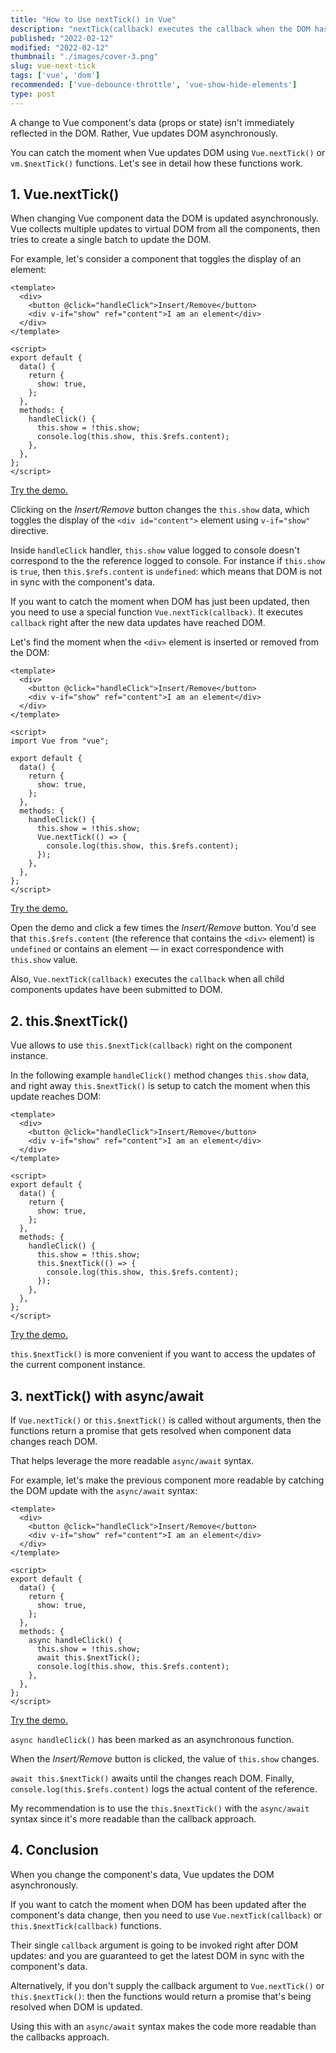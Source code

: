```yaml
---
title: "How to Use nextTick() in Vue"
description: "nextTick(callback) executes the callback when the DOM has been updated."  
published: "2022-02-12"
modified: "2022-02-12"
thumbnail: "./images/cover-3.png"
slug: vue-next-tick
tags: ['vue', 'dom']
recommended: ['vue-debounce-throttle', 'vue-show-hide-elements']
type: post
---
```


A change to Vue component's data (props or state) isn't immediately reflected in the DOM. Rather, Vue updates DOM asynchronously.  

You can catch the moment when Vue updates DOM using `Vue.nextTick()` or `vm.$nextTick()` functions. Let's see in detail how these functions work.

## 1. Vue.nextTick()

When changing Vue component data the DOM is updated asynchronously. Vue collects multiple updates to virtual DOM from all the components, then tries to create a single batch to update the DOM.

For example, let's consider a component that toggles the display of an element:

```vue
<template>
  <div>
    <button @click="handleClick">Insert/Remove</button>
    <div v-if="show" ref="content">I am an element</div>
  </div>
</template>

<script>
export default {
  data() {
    return {
      show: true,
    };
  },
  methods: {
    handleClick() {
      this.show = !this.show;
      console.log(this.show, this.$refs.content);
    },
  },
};
</script>
```

[Try the demo.](https://codesandbox.io/s/without-next-tick-v70zc?file=/src/ToggleButton.vue)

Clicking on the *Insert/Remove* button changes the `this.show` data, which toggles the display of the `<div id="content">` element using `v-if="show"` directive.  

Inside `handleClick` handler, `this.show` value logged to console doesn't correspond to the the reference logged to console. For instance if `this.show` is `true`, then `this.$refs.content` is `undefined`: which means that DOM is not in sync with the component's data.   

If you want to catch the moment when DOM has just been updated, then you need to use a special function `Vue.nextTick(callback)`. It executes `callback` right after the new data updates have reached DOM.  

Let's find the moment when the `<div>` element is inserted or removed from the DOM:

```vue{19-21}
<template>
  <div>
    <button @click="handleClick">Insert/Remove</button>
    <div v-if="show" ref="content">I am an element</div>
  </div>
</template>

<script>
import Vue from "vue";

export default {
  data() {
    return {
      show: true,
    };
  },
  methods: {
    handleClick() {
      this.show = !this.show;
      Vue.nextTick(() => {
        console.log(this.show, this.$refs.content);
      });
    },
  },
};
</script>
```

[Try the demo.](https://codesandbox.io/s/vue-next-tick-031dj?file=/src/ToggleButton.vue)

Open the demo and click a few times the *Insert/Remove* button. You'd see that `this.$refs.content` (the reference that contains the `<div>` element) is `undefined` or contains an element &mdash; in exact correspondence with `this.show` value.  

Also, `Vue.nextTick(callback)` executes the `callback` when all child components updates have been submitted to DOM.  

## 2. this.$nextTick()

Vue allows to use `this.$nextTick(callback)` right on the component instance.  

In the following example `handleClick()` method changes `this.show` data, and right away `this.$nextTick()` is setup to catch the moment when this update reaches DOM:

```vue{17-19}
<template>
  <div>
    <button @click="handleClick">Insert/Remove</button>
    <div v-if="show" ref="content">I am an element</div>
  </div>
</template>

<script>
export default {
  data() {
    return {
      show: true,
    };
  },
  methods: {
    handleClick() {
      this.show = !this.show;
      this.$nextTick(() => {
        console.log(this.show, this.$refs.content);
      });
    },
  },
};
</script>
```
[Try the demo.](https://codesandbox.io/s/this-next-tick-3mtol?file=/src/ToggleButton.vue)

`this.$nextTick()` is more convenient if you want to access the updates of the current component instance.  

## 3. nextTick() with async/await

If `Vue.nextTick()` or `this.$nextTick()` is called without arguments, then the functions return a promise that gets resolved when component data changes reach DOM.  

That helps leverage the more readable `async/await` syntax.  

For example, let's make the previous component more readable by catching the DOM update with the `async/await` syntax:

```vue{17-18}
<template>
  <div>
    <button @click="handleClick">Insert/Remove</button>
    <div v-if="show" ref="content">I am an element</div>
  </div>
</template>

<script>
export default {
  data() {
    return {
      show: true,
    };
  },
  methods: {
    async handleClick() {
      this.show = !this.show;
      await this.$nextTick();
      console.log(this.show, this.$refs.content);
    },
  },
};
</script>
```

[Try the demo.](https://codesandbox.io/s/await-this-next-tick-o8qvf?file=/src/ToggleButton.vue)

`async handleClick()` has been marked as an asynchronous function. 

When the *Insert/Remove* button is clicked, the value of `this.show` changes.

 `await this.$nextTick()` awaits until the changes reach DOM. Finally, `console.log(this.$refs.content)` logs the actual content of the reference.  

My recommendation is to use the `this.$nextTick()` with the `async/await` syntax since it's more readable than the callback approach.  

## 4. Conclusion

When you change the component's data, Vue updates the DOM asynchronously. 

If you want to catch the moment when DOM has been updated after the component's data change, then you need to use `Vue.nextTick(callback)` or `this.$nextTick(callback)` functions.  

Their single `callback` argument is going to be invoked right after DOM updates: and you are guaranteed to get the latest DOM in sync with the component's data.    

Alternatively, if you don't supply the callback argument to `Vue.nextTick()` or `this.$nextTick()`: then the functions would return a promise that's being resolved when DOM is updated. 

Using this with an `async/await` syntax makes the code more readable than the callbacks approach.  